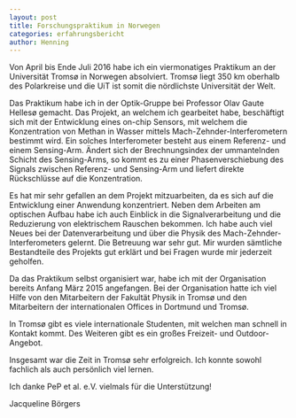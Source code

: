 ```yaml
---
layout: post
title: Forschungspraktikum in Norwegen
categories: erfahrungsbericht
author: Henning
---
```


Von April bis Ende Juli 2016 habe ich ein viermonatiges Praktikum an der Universität Tromsø in Norwegen absolviert. Tromsø liegt 350 km oberhalb des Polarkreise und die UiT ist somit die nördlichste Universität der Welt.

Das Praktikum habe ich in der Optik-Gruppe bei Professor Olav Gaute Hellesø gemacht. Das Projekt, an welchem ich gearbeitet habe, beschäftigt sich mit der Entwicklung eines on-chip Sensors, mit welchem die Konzentration von Methan in Wasser mittels Mach-Zehnder-Interferometern bestimmt wird. Ein solches Interferometer besteht aus einem Referenz- und einem Sensing-Arm. Ändert sich der Brechnungsindex der ummantelnden Schicht des Sensing-Arms, so kommt es zu einer Phasenverschiebung des Signals zwischen Referenz- und Sensing-Arm und liefert direkte Rückschlüsse auf die Konzentration.

Es hat mir sehr gefallen an dem Projekt mitzuarbeiten, da es sich auf die Entwicklung einer Anwendung konzentriert. Neben dem Arbeiten am optischen Aufbau habe ich auch Einblick in die Signalverarbeitung und die Reduzierung von elektrischem Rauschen bekommen. Ich habe auch viel Neues bei der Datenverarbeitung und über die Physik des Mach-Zehnder-Interferometers gelernt. Die Betreuung war sehr gut. Mir wurden sämtliche Bestandteile des Projekts gut erklärt und bei Fragen wurde mir jederzeit geholfen.

Da das Praktikum selbst organisiert war, habe ich mit der Organisation bereits Anfang März 2015 angefangen. Bei der Organisation hatte ich viel Hilfe von den Mitarbeitern der Fakultät Physik in Tromsø und den Mitarbeitern der internationalen Offices in Dortmund und Tromsø.

In Tromsø gibt es viele internationale Studenten, mit welchen man schnell in Kontakt kommt. Des Weiteren gibt es ein großes Freizeit- und Outdoor-Angebot.

Insgesamt war die Zeit in Tromsø sehr erfolgreich. Ich konnte sowohl fachlich als auch persönlich viel lernen.

Ich danke PeP et al. e.V. vielmals für die Unterstützung!

Jacqueline Börgers
